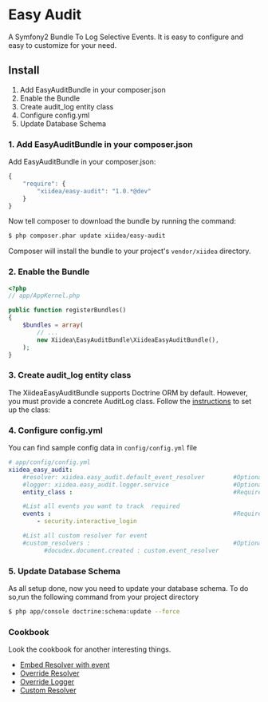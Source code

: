 Easy Audit
==========

A Symfony2 Bundle To Log Selective Events. It is easy to configure and easy to customize for your need.

Install
-------
1. Add EasyAuditBundle in your composer.json
2. Enable the Bundle
3. Create audit_log entity class
4. Configure config.yml
5. Update Database Schema

### 1. Add EasyAuditBundle in your composer.json

Add EasyAuditBundle in your composer.json:

```js
{
    "require": {
        "xiidea/easy-audit": "1.0.*@dev"
    }
}
```

Now tell composer to download the bundle by running the command:

``` bash
$ php composer.phar update xiidea/easy-audit
```

Composer will install the bundle to your project's `vendor/xiidea` directory.

### 2. Enable the Bundle

``` php
<?php
// app/AppKernel.php

public function registerBundles()
{
    $bundles = array(
        // ...
        new Xiidea\EasyAuditBundle\XiideaEasyAuditBundle(),
    );
}
```

### 3. Create audit_log entity class

The XiideaEasyAuditBundle supports Doctrine ORM by default. However, you must provide a concrete AuditLog class. Follow the [instructions](audit-log-entity-orm.md) to set up the class:


### 4. Configure config.yml

You can find sample config data in `config/config.yml` file

``` yaml
# app/config/config.yml
xiidea_easy_audit:
    #resolver: xiidea.easy_audit.default_event_resolver        #Optional
    #logger: xiidea.easy_audit.logger.service                  #Optional
    entity_class :                                             #Required

    #List all events you want to track  required
    events :                                                   #Required
        - security.interactive_login

    #List all custom resolver for event
    #custom_resolvers :                                        #Optional
          #docudex.document.created : custom.event_resolver
```

### 5. Update Database Schema

As all setup done, now you need to update your database schema. To do so,run the following command from your project directory
``` bash
$ php app/console doctrine:schema:update --force
```

### Cookbook

Look the cookbook for another interesting things.

- [Embed Resolver with event](docs/embed-resolver.md)
- [Override Resolver](docs/override-resolver.md)
- [Override Logger](docs/override-logger.md)
- [Custom Resolver](docs/custom-resolver.md)
